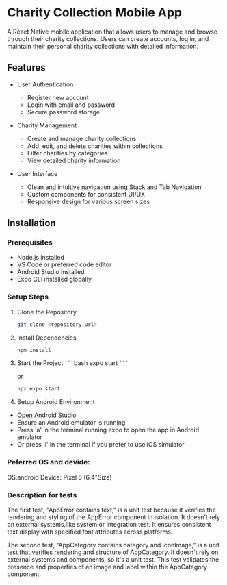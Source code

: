 # Charity Collection Mobile App

A React Native mobile application that allows users to manage and browse through their charity collections. Users can create accounts, log in, and maintain their personal charity collections with detailed information.

## Features

- User Authentication
  - Register new account
  - Login with email and password
  - Secure password storage

- Charity Management
  - Create and manage charity collections
  - Add, edit, and delete charities within collections
  - Filter charities by categories
  - View detailed charity information

- User Interface
  - Clean and intuitive navigation using Stack and Tab Navigation
  - Custom components for consistent UI/UX
  - Responsive design for various screen sizes

## Installation

### Prerequisites
- Node.js installed
- VS Code or preferred code editor
- Android Studio installed
- Expo CLI installed globally

### Setup Steps

1. Clone the Repository
   ```bash
   git clone <repository-url>
   
3. Install Dependencies
   ```bash
   npm install
   
5. Start the Project
   ` ``` `bash
   expo start
   ` ``` `

   or
   
   ```bash
   npx expo start
   
7. Setup Android Environment
  - Open Android Studio
  - Ensure an Android emulator is running
  - Press 'a' in the terminal running expo to open the app in Android emulator
  - Or press 'i' in the terminal if you prefer to use iOS simulator

### Peferred OS and devide:
OS:android
Device: Pixel 6 (6.4"Size)

### Description for tests

The first test, "AppError contains text," is a unit test because it verifies the rendering and styling of the AppError component in isolation. It doesn't rely on external systems,like system or integration test. It ensures consistent text display with specified font attributes across platforms.

The second test, "AppCategory contains category and iconImage," is a unit test that verifies rendering and structure of AppCategory. It doesn't rely on external systems and components, so it's a unit test. This test validates the presence and properties of an image and label within the AppCategory component.
